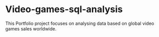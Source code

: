 # Video-games-sql-analysis
This Portfolio project focuses on analysing data based on global video games sales worldwide. 
